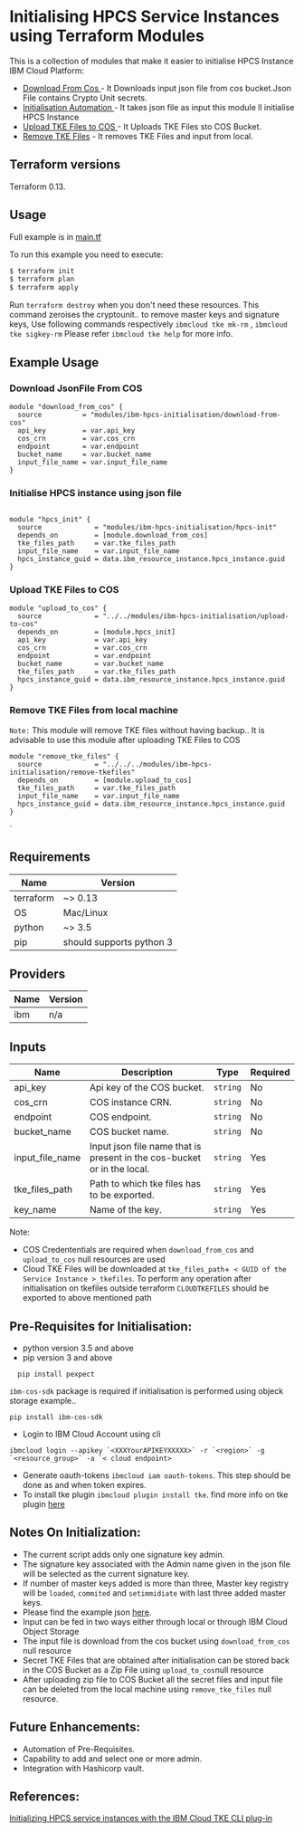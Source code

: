 # Initialising HPCS Service Instances using Terraform Modules

This is a collection of modules that make it easier to initialise HPCS Instance IBM Cloud Platform:

* [ Download From Cos ](./download-from-cos) - It Downloads input json file from cos bucket.Json File contains Crypto Unit secrets.
* [ Initialisation Automation ](./hpcs-init) - It takes json file as input this module ll initialise HPCS Instance
* [ Upload TKE Files to COS ](./upload-to-cos) - It Uploads TKE Files sto COS Bucket.
* [Remove TKE Files](./remove-tkefiles) - It removes TKE Files and input from local.

## Terraform versions

Terraform 0.13.

## Usage

Full example is in [main.tf](main.tf)

To run this example you need to execute:

```bash
$ terraform init
$ terraform plan
$ terraform apply
```

Run `terraform destroy` when you don't need these resources. This command zeroises the cryptounit.. to remove master keys and signature keys, Use following commands respectively `ibmcloud tke mk-rm` , `ibmcloud tke sigkey-rm`
Please refer `ibmcloud tke help` for more info.

## Example Usage

### Download JsonFile From COS
```hcl
module "download_from_cos" {
  source          = "modules/ibm-hpcs-initialisation/download-from-cos"
  api_key         = var.api_key
  cos_crn         = var.cos_crn
  endpoint        = var.endpoint
  bucket_name     = var.bucket_name
  input_file_name = var.input_file_name
}
```
### Initialise HPCS instance using json file
```hcl

module "hpcs_init" {
  source             = "modules/ibm-hpcs-initialisation/hpcs-init"
  depends_on         = [module.download_from_cos]
  tke_files_path     = var.tke_files_path
  input_file_name    = var.input_file_name
  hpcs_instance_guid = data.ibm_resource_instance.hpcs_instance.guid
}

```
### Upload TKE Files to COS
```hcl
module "upload_to_cos" {
  source             = "../../modules/ibm-hpcs-initialisation/upload-to-cos"
  depends_on         = [module.hpcs_init]
  api_key            = var.api_key
  cos_crn            = var.cos_crn
  endpoint           = var.endpoint
  bucket_name        = var.bucket_name
  tke_files_path     = var.tke_files_path
  hpcs_instance_guid = data.ibm_resource_instance.hpcs_instance.guid
}
```
### Remove TKE Files from local machine
`Note:` This module will remove TKE files without having backup.. It is advisable to use this module after uploading TKE Files to COS

```hcl
module "remove_tke_files" {
  source             = "../../../modules/ibm-hpcs-initialisation/remove-tkefiles"
  depends_on         = [module.upload_to_cos]
  tke_files_path     = var.tke_files_path
  input_file_name    = var.input_file_name
  hpcs_instance_guid = data.ibm_resource_instance.hpcs_instance.guid
}
```
`

<!-- BEGINNING OF PRE-COMMIT-TERRAFORM DOCS HOOK -->
## Requirements

| Name | Version |
|------|---------|
| terraform | ~> 0.13 |
| OS | Mac/Linux |
| python | ~> 3.5 |
| pip | should supports python 3 |

## Providers

| Name | Version |
|------|---------|
| ibm | n/a |

## Inputs

| Name              | Description                                                             | Type     | Required |
|-------------------|-------------------------------------------------------------------------|----------|----------|
| api_key           | Api key of the COS bucket.                                              | `string` | No       |
| cos_crn           | COS instance CRN.                                                       | `string` | No       |
| endpoint          | COS endpoint.                                                           | `string` | No       |
| bucket_name       | COS bucket name.                                                        | `string` | No       |
| input_file_name   | Input json file name that is present in the cos-bucket or in the local. | `string` | Yes      |
| tke_files_path    | Path to which tke files has to be exported.                             | `string` | Yes      |
| key\_name         | Name of the key.                                                        | `string` | Yes      |

Note:
* COS Credententials are required when `download_from_cos` and `upload_to_cos` null resources are used
* Cloud TKE Files will be downloaded at `tke_files_path`+` < GUID of the Service Instance >_tkefiles`. To perform any operation after initialisation on tkefiles outside terraform `CLOUDTKEFILES` should be exported to above mentioned path



## Pre-Requisites for Initialisation:
* python version 3.5 and above
* pip version 3 and above

``` hcl
  pip install pexpect
```
`ibm-cos-sdk` package is required if initialisation is performed using objeck storage example..
``` hcl
pip install ibm-cos-sdk
```
* Login to IBM Cloud Account using cli
```hcl
ibmcloud login --apikey `<XXXYourAPIKEYXXXXX>` -r `<region>` -g `<resource_group>` -a `< cloud endpoint>
```
* Generate oauth-tokens `ibmcloud iam oauth-tokens`. This step should be done as and when token expires.
* To install tke plugin `ibmcloud plugin install tke`. find more info on tke plugin [here](https://cloud.ibm.com/docs/hs-crypto?topic=hs-crypto-initialize-hsm#initialize-crypto-prerequisites)

## Notes On Initialization:
* The current script adds only one signature key admin.
* The signature key associated with the Admin name given in the json file will be selected as the current signature key.
* If number of master keys added is more than three, Master key registry will be `loaded`, `commited` and `setimmidiate` with last three added master keys.
* Please find the example json [here](references/input.json).
* Input can be fed in two ways either through local or through IBM Cloud Object Storage
* The input file is download from the cos bucket using `download_from_cos` null resource
* Secret TKE Files that are obtained after initialisation can be stored back in the COS Bucket as a Zip File using `upload_to_cos`null resource
* After uploading zip file to COS Bucket all the secret files and input file can be deleted from the local machine using `remove_tke_files` null resource.

## Future Enhancements:
* Automation of Pre-Requisites.
* Capability to add and select one or more admin.
* Integration with Hashicorp vault.

## References:
[Initializing  HPCS service instances with the IBM Cloud TKE CLI plug-in](https://cloud.ibm.com/docs/hs-crypto?topic=hs-crypto-initialize-hsm#load-master-keys)